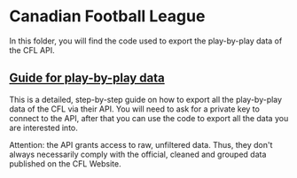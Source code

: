 # Canadian Football League 
In this folder, you will find the code used to export the play-by-play data of the CFL API.

## [Guide for play-by-play data](https://github.com/Nicolas-Schonau/sports-data-analysis/blob/master/CFL/Guide_API_play_by_play.ipynb)

This is a detailed, step-by-step guide on how to export all the play-by-play data of the CFL via their API. You will need to ask for a private key to connect to the API, after that you can use the code to export all the data you are interested into.

Attention: the API grants access to raw, unfiltered data. Thus, they don't always necessarily comply with the official, cleaned and grouped data published on the CFL Website.
